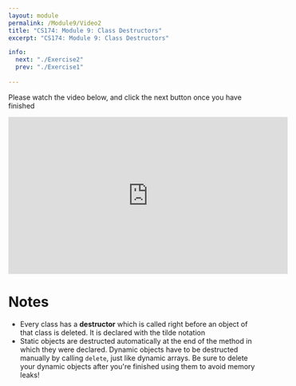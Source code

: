 ```yaml
---
layout: module
permalink: /Module9/Video2
title: "CS174: Module 9: Class Destructors"
excerpt: "CS174: Module 9: Class Destructors"

info:
  next: "./Exercise2"
  prev: "./Exercise1"
  
---
```


Please watch the video below, and click the next button once you have finished

<iframe width="560" height="315" src="https://www.youtube.com/embed/jhwpyssd46U" frameborder="0" allow="accelerometer; autoplay; clipboard-write; encrypted-media; gyroscope; picture-in-picture" allowfullscreen></iframe>

<h1>Notes</h1>
<ul>
<li>Every class has a <b>destructor</b> which is called right before an object of that class is deleted.  It is declared with the tilde notation</li>
<li>Static objects are destructed automatically at the end of the method in which they were declared.  Dynamic objects have to be destructed manually by calling <code>delete</code>, just like dynamic arrays.  Be sure to delete your dynamic objects after you're finished using them to avoid memory leaks!</li>
</ul>